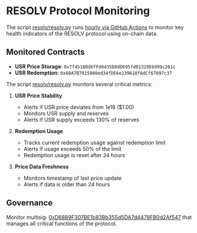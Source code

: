 # RESOLV Protocol Monitoring

The script [resolv/resolv.py](resolv.py) runs [hourly via GitHub Actions](../.github/workflows/hourly.yml) to monitor key health indicators of the RESOLV protocol using on-chain data.

## Monitored Contracts

- **USR Price Storage**: `0x7f45180d6fFd0435D8dD695fd01320E6999c261c`
- **USR Redemption**: `0x60A7B7915980ed34fDE6e239618fAdCf67897c37`

The script [resolv/resolv.py](resolv.py) monitors several critical metrics:

1. **USR Price Stability**
   - Alerts if USR price deviates from 1e18 ($1.00)
   - Monitors USR supply and reserves
   - Alerts if USR supply exceeds 130% of reserves

2. **Redemption Usage**
   - Tracks current redemption usage against redemption limit
   - Alerts if usage exceeds 50% of the limit
   - Redemption usage is reset after 24 hours

3. **Price Data Freshness**
   - Monitors timestamp of last price update
   - Alerts if data is older than 24 hours

## Governance

Monitor multisig: [0xD6889F307BE1b83Bb355d5DA7d4478FB0d2Af547](https://etherscan.io/address/0xD6889F307BE1b83Bb355d5DA7d4478FB0d2Af547) that manages all critical functions of the protocol.

